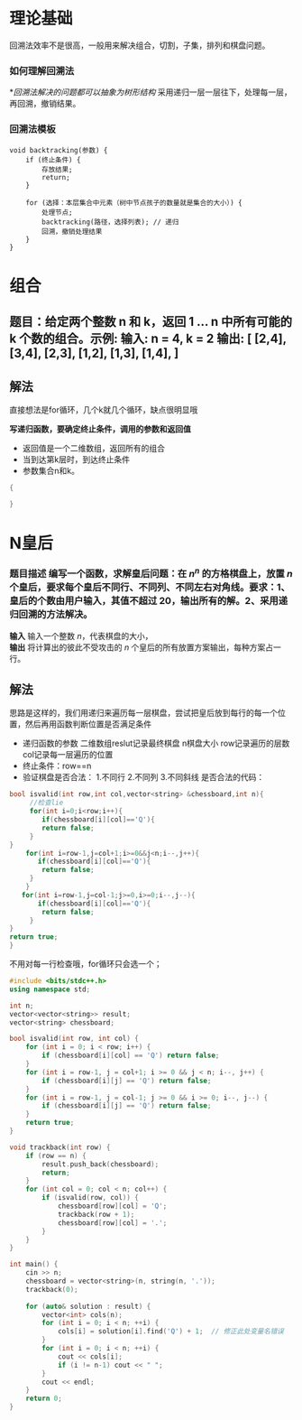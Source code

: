 # 理论基础
回溯法效率不是很高，一般用来解决组合，切割，子集，排列和棋盘问题。
### 如何理解回溯法
**回溯法解决的问题都可以抽象为树形结构*
采用递归一层一层往下，处理每一层，再回溯，撤销结果。
### 回溯法模板
```
void backtracking(参数) {
    if (终止条件) {
        存放结果;
        return;
    }

    for (选择：本层集合中元素（树中节点孩子的数量就是集合的大小）) {
        处理节点;
        backtracking(路径，选择列表); // 递归
        回溯，撤销处理结果
    }
}

```
# 组合
## 题目：给定两个整数 n 和 k，返回 1 ... n 中所有可能的 k 个数的组合。示例: 输入: n = 4, k = 2 输出: [ [2,4], [3,4], [2,3], [1,2], [1,3], [1,4], ]

## 解法
直接想法是for循环，几个k就几个循环，缺点很明显哦

**写递归函数，要确定终止条件，调用的参数和返回值**
* 返回值是一个二维数组，返回所有的组合
* 当到达第k层时，到达终止条件
* 参数集合n和k。
```cpp
{

}

```
# N皇后
### 题目描述 编写一个函数，求解皇后问题：在 $n^n$ 的方格棋盘上，放置 $n$ 个皇后，要求每个皇后不同行、不同列、不同左右对角线。要求：1、皇后的个数由用户输入，其值不超过 $20$，输出所有的解。2、采用递归回溯的方法解决。      
**输入**
     输入一个整数 $n$，代表棋盘的大小，        
**输出**
   将计算出的彼此不受攻击的 $n$ 个皇后的所有放置方案输出，每种方案占一行。
## 解法
思路是这样的，我们用递归来遍历每一层棋盘，尝试把皇后放到每行的每一个位置，然后再用函数判断位置是否满足条件
* 递归函数的参数
  二维数组reslut记录最终棋盘
  n棋盘大小
  row记录遍历的层数
  col记录每一层遍历的位置
* 终止条件：row==n
* 验证棋盘是否合法：
  1.不同行
  2.不同列
  3.不同斜线
  是否合法的代码：
```cpp
bool isvalid(int row,int col,vector<string> &chessboard,int n){
     //检查lie
     for(int i=0;i<row;i++){
        if(chessboard[i][col]=='Q'){
        return false;
     }
}
    for(int i=row-1,j=col+1;i>=0&&j<n;i--,j++){
       if(chessboard[i][col]=='Q'){
        return false;
     }
    }
   for(int i=row-1,j=col-1;j>=0,i>=0;i--,j--){
       if(chessboard[i][col]=='Q'){
        return false;
     }
}
return true;
}
```
不用对每一行检查哦，for循环只会选一个；
```cpp
#include <bits/stdc++.h>
using namespace std;

int n;
vector<vector<string>> result;
vector<string> chessboard;

bool isvalid(int row, int col) {
    for (int i = 0; i < row; i++) {
        if (chessboard[i][col] == 'Q') return false;
    }
    for (int i = row-1, j = col+1; i >= 0 && j < n; i--, j++) {
        if (chessboard[i][j] == 'Q') return false;
    }
    for (int i = row-1, j = col-1; j >= 0 && i >= 0; i--, j--) {
        if (chessboard[i][j] == 'Q') return false;
    }
    return true;
}

void trackback(int row) {
    if (row == n) {
        result.push_back(chessboard);
        return;
    }
    for (int col = 0; col < n; col++) {
        if (isvalid(row, col)) {
            chessboard[row][col] = 'Q';
            trackback(row + 1);
            chessboard[row][col] = '.';
        }
    }
}

int main() {
    cin >> n;
    chessboard = vector<string>(n, string(n, '.')); 
    trackback(0);
    
    for (auto& solution : result) {
        vector<int> cols(n);
        for (int i = 0; i < n; ++i) {
            cols[i] = solution[i].find('Q') + 1;  // 修正此处变量名错误
        }
        for (int i = 0; i < n; ++i) {
            cout << cols[i];
            if (i != n-1) cout << " ";
        }
        cout << endl;
    }
    return 0;
}
  ```
   
